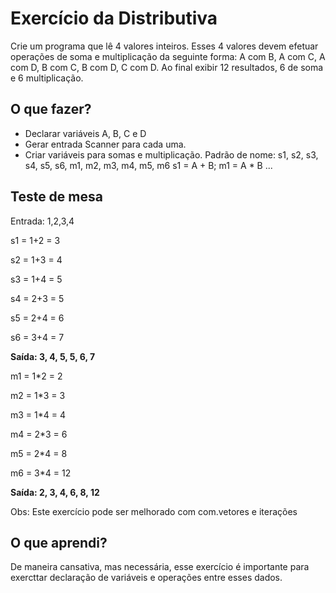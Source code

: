 # Exercício da Distributiva

Crie um programa que lê 4 valores inteiros. Esses 4 valores devem efetuar operações de soma e multiplicação da seguinte forma: A com B, A com C, A com D, B com C, B com D, C com D. Ao final exibir 12 resultados, 6 de soma e 6 multiplicação.
 
## O que fazer?

* Declarar variáveis A, B, C e D
* Gerar entrada Scanner para cada uma.
* Criar variáveis para somas e multiplicação. 
Padrão de nome: s1, s2, s3, s4, s5, s6, m1, m2, m3, m4, m5, m6
s1 = A + B;
m1 = A \* B
...
 
## Teste de mesa
 
 Entrada: 1,2,3,4
 
 s1 = 1+2 = 3
 
 s2 = 1+3 = 4
 
 s3 = 1+4 = 5
 
 s4 = 2+3 = 5
 
 s5 = 2+4 = 6
 
 s6 = 3+4 = 7
 
**Saída:  3, 4, 5, 5, 6, 7**
 
 m1 = 1*2 = 2
 
 m2 = 1*3 = 3
 
 m3 = 1*4 = 4
 
 m4 = 2*3 = 6
 
 m5 = 2*4 = 8
 
 m6 = 3*4 = 12
 
**Saída:  2, 3, 4, 6, 8, 12**

Obs: Este exercício pode ser melhorado com com.vetores e iterações

## O que aprendi?

De maneira cansativa, mas necessária, esse exercício é importante para exercttar declaração de variáveis e operações entre esses dados.